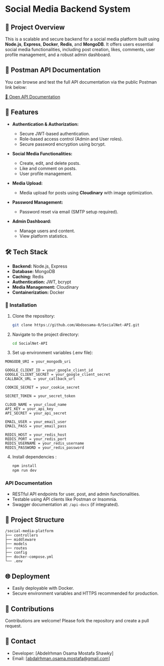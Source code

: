 # Social Media Backend System

## 📌 Project Overview

This is a scalable and secure backend for a social media platform built using **Node.js**, **Express**, **Docker**, **Redis**, and **MongoDB**. It offers users essential social media functionalities, including post creation, likes, comments, user profile management, and a robust admin dashboard.

## 📄 Postman API Documentation
You can browse and test the full API documentation via the public Postman link below: 

[🧪 Open API Documentation](https://www.postman.com/goatme/socialnet-api/documentation/k2av4ch/social-media-api)

## 🚀 Features

* **Authentication & Authorization:**

  * Secure JWT-based authentication.
  * Role-based access control (Admin and User roles).
  * Secure password encryption using bcrypt.
* **Social Media Functionalities:**

  * Create, edit, and delete posts.
  * Like and comment on posts.
  * User profile management.
* **Media Upload:**

  * Media upload for posts using **Cloudinary** with image optimization.
* **Password Management:**

  * Password reset via email (SMTP setup required).
* **Admin Dashboard:**

  * Manage users and content.
  * View platform statistics.

## 🛠️ Tech Stack

* **Backend:** Node.js, Express
* **Database:** MongoDB
* **Caching:** Redis
* **Authentication:** JWT, bcrypt
* **Media Management:** Cloudinary
* **Containerization:** Docker


### 🚀 Installation

1. Clone the repository:

   ```bash
   git clone https://github.com/Abdoosama-0/SocialNet-API.git
   ```

2. Navigate to the project directory:

   ```bash
   cd SocialNet-API
   ```
3. Set up environment variables (.env file):
  ```
MONGODB_URI = your_mongodb_uri

GOOGLE_CLIENT_ID = your_google_client_id
GOOGLE_CLIENT_SECRET = your_google_client_secret
CALLBACK_URL = your_callback_url

COOKIE_SECRET = your_cookie_secret

SECRET_TOKEN = your_secret_token

CLOUD_NAME = your_cloud_name
API_KEY = your_api_key
API_SECRET = your_api_secret

EMAIL_USER = your_email_user
EMAIL_PASS = your_email_pass

REDIS_HOST = your_redis_host
REDIS_PORT = your_redis_port
REDIS_USERNAME = your_redis_username
REDIS_PASSWORD = your_redis_password

   ```
4. Install dependencies :

   ```bash
   npm install
   npm run dev
   ```


### API Documentation

* RESTful API endpoints for user, post, and admin functionalities.
* Testable using API clients like Postman or Insomnia.
* Swagger documentation at: `/api-docs` (if integrated).

## 📂 Project Structure

```
/social-media-platform
├── controllers
├── middleware
├── models
├── routes
├── config
├── docker-compose.yml
└── .env
```

## 🌐 Deployment

* Easily deployable with Docker.
* Secure environment variables and HTTPS recommended for production.



## 🙌 Contributions

Contributions are welcome! Please fork the repository and create a pull request.

## 📧 Contact

* Developer: \[Abdelrhman Osama Mostafa Shawky]
* Email: \[abdalrhman.osama.mostafa@gmail.com]
